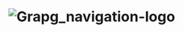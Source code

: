 # ![Grapg_navigation-logo](![new-opportunities-for-connected-data-neo4j-the-graph-database-18-638](https://user-images.githubusercontent.com/55833857/71782890-f144f300-2fe7-11ea-9b1e-f9d74e25cb5f.jpg))
